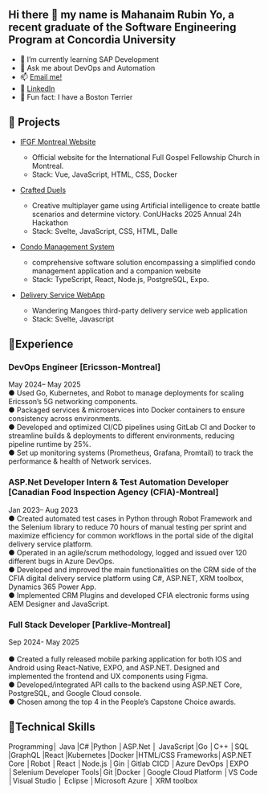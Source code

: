## Hi there 👋 my name is Mahanaim Rubin Yo, a recent graduate of the Software Engineering Program at Concordia University

- 🌱 I’m currently learning SAP Development
- 💬 Ask me about DevOps and Automation
- 📫 [Email me!](mahanaimyo@gmail.com)
- 💼 [LinkedIn](https://www.linkedin.com/in/mahanaim-yo/)
- 🐶 Fun fact: I have a Boston Terrier

## 🔨 Projects
- [IFGF Montreal Website](https://github.com/AyoMahan/Soen-491-IFGF-Montreal-Website)
  - Official website for the International Full Gospel Fellowship Church in Montreal. 
  - Stack: Vue, JavaScript, HTML, CSS, Docker 

- [Crafted Duels](https://github.com/AyoMahan/ConUHacks-IX-Project)
  - Creative multiplayer game using Artificial intelligence to create battle scenarios and determine victory. ConUHacks 2025 Annual 24h Hackathon
  - Stack: Svelte, JavaScript, CSS, HTML, Dalle
  
- [Condo Management System](https://github.com/Ahmad-Elmahallawy/iCondo)
  - comprehensive software solution encompassing a simplified condo management application and a companion website
  - Stack: TypeScript, React, Node.js, PostgreSQL, Expo.

- [Delivery Service WebApp](https://github.com/Mika24boss/DeliveryServiceWebApp-SOEN343)
  - Wandering Mangoes third-party delivery service web application
  - Stack: Svelte, Javascript
  


## 👔Experience

### DevOps Engineer  [Ericsson-Montreal]                     
May 2024– May 2025  <br />
● Used Go, Kubernetes, and Robot to manage deployments for scaling Ericsson’s 5G networking components.   <br />
● Packaged services & microservices into Docker containers to ensure consistency across environments.  <br />
● Developed and optimized CI/CD pipelines using GitLab CI and Docker to streamline builds & deployments to 
different environments, reducing pipeline runtime by 25%.  <br />
● Set up monitoring systems (Prometheus, Grafana, Promtail) to track the performance & health of Network services.  <br />

### ASP.Net Developer Intern & Test Automation Developer [Canadian Food Inspection Agency (CFIA)-Montreal]                                    
Jan 2023– Aug 2023  <br />
● Created automated test cases in Python through Robot Framework and the Selenium library to reduce 70 hours 
of manual testing per sprint and maximize efficiency for common workflows in the portal side of the digital 
delivery service platform.   <br />
● Operated in an agile/scrum methodology, logged and issued over 120 different bugs in Azure DevOps.   <br />
● Developed and improved the main functionalities on the CRM side of the CFIA digital delivery service platform 
using C#, ASP.NET, XRM toolbox, Dynamics 365 Power App.  <br />
● Implemented CRM Plugins and developed CFIA electronic forms using AEM Designer and JavaScript.  <br />

### Full Stack Developer [Parklive-Montreal]                                                                                     
Sep 2024- May 2025    <br />                    
● Created a fully released mobile parking application for both IOS and Android using React-Native, EXPO, and 
ASP.NET. Designed and implemented the frontend and UX components using Figma.  <br />
● Developed/integrated API calls to the backend using ASP.NET Core, PostgreSQL, and Google Cloud console.  <br />
● Chosen among the top 4 in the People’s Capstone Choice awards.  <br />


## 🔎Technical Skills
Programming│ Java |C# |Python │ASP.Net │ JavaScript |Go │C++ │SQL |GraphQL |React |Kubernetes |Docker |HTML/CSS 
Frameworks│ASP.NET Core │Robot │React │Node.js │Gin │Gitlab CICD │Azure DevOps │EXPO │Selenium 
Developer Tools│Git |Docker │Google Cloud Platform │VS Code │Visual Studio │ Eclipse │Microsoft Azure │ XRM toolbox 
